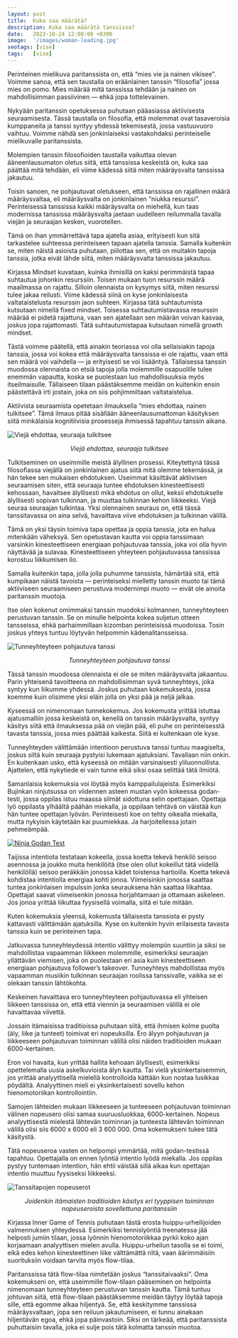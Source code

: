 ```yaml
---
layout: post
title:  Kuka saa määrätä?
description: Kuka saa määrätä tanssissa?
date:   2023-10-24 12:00:00 +0300
image:  '/images/woman-leading.jpg'
seotags: [vise]
tags:   [vise]
---
```

Perinteinen mielikuva paritanssista on, että “mies vie ja nainen vikisee”. Voimme sanoa, että sen taustalla on eräänlainen tanssin “filosofia” jossa mies on pomo. Mies määrää mitä tanssissa tehdään ja nainen on mahdollisimman passiivinen — ehkä jopa tottelevainen.

Nykyään paritanssin opetuksessa puhutaan pääasiassa aktiivisesta seuraamisesta. Tässä taustalla on filosofia, että molemmat ovat tasaveroisia kumppaneita ja tanssi syntyy yhdessä tekemisestä, jossa vastuuvuoro vaihtuu. Voimme nähdä sen jonkinlaiseksi vastakohdaksi perinteiselle mielikuvalle paritanssista.

Molempien tanssin filosofioiden taustalla vaikuttaa olevan ääneenlausumaton oletus siitä, että tanssissa keskeistä on, kuka saa päättää mitä tehdään, eli viime kädessä siitä miten määräysvalta tanssissa jakautuu.

Toisin sanoen, ne pohjautuvat oletukseen, että tanssissa on rajallinen määrä määräysvaltaa, eli määräysvalta on jonkinlainen “niukka resurssi”. Perinteisessä tanssissa kaikki määräysvalta on miehellä, kun taas modernissa tanssissa määräysvalta jaetaan uudelleen reilummalla tavalla viejän ja seuraajan kesken, vuorotellen.

Tämä on ihan ymmärrettävä tapa ajatella asiaa, erityisesti kun sitä tarkastelee suhteessa perinteiseen tapaan ajatella tanssia. Samalla kuitenkin se, miten näistä asioista puhutaan, piilottaa sen, että on muitakin tapoja tanssia, jotka eivät lähde siitä, miten määräysvalta tanssissa jakautuu.

Kirjassa Mindset kuvataan, kuinka ihmisillä on kaksi perimmäistä tapaa suhtautua johonkin resurssiin. Toisen mukaan tuon resurssin määrä maailmassa on rajattu. Silloin olennaista on kysymys siitä, miten resurssi tulee jakaa reilusti. Viime kädessä siinä on kyse jonkinlaisesta valtataistelusta resurssin jaon suhteen. Kirjassa tätä suhtautumista kutsutaan nimellä fixed mindset. Toisessa suhtautumistavassa resurssin määrää ei pidetä rajattuna, vaan sen ajatellaan sen määrän voivan kasvaa, joskus jopa rajattomasti. Tätä suhtautumistapaa kutsutaan nimellä growth mindset.

Tästä voimme päätellä, että ainakin teoriassa voi olla sellaisiakin tapoja tanssia, jossa voi kokea että määräysvalta tanssissa ei ole rajattu, vaan että sen määrä voi vaihdella — ja erityisesti se voi lisääntyä. Tällaisessa tanssin muodossa olennaista on etsiä tapoja jolla molemmille osapuolille tulee enemmän vapautta, koska se puolestaan luo mahdollisuuksia myös itseilmaisulle. Tällaiseen tilaan päästäksemme meidän on kuitenkin ensin päästettävä irti jostain, joka on siis pohjimmiltaan valtataistelua.

Aktiivista seuraamista opetetaan ilmauksella “mies ehdottaa, nainen tulkitsee”. Tämä ilmaus pitää sisällään ääneenlausumattoman käsityksen siitä minkälaisia kognitiivisia prosesseja ihmisessä tapahtuu tanssin aikana.

![Viejä ehdottaa, seuraaja tulkitsee](/images/aktiivinen-seuraaminen.png)
<p style="text-align: center;"><i>Viejä ehdottaa, seuraaja tulkitsee</i></p>

Tulkitseminen on useimmille meistä älyllinen prosessi. Kiteytettynä tässä filosofiassa viejällä on jonkinlainen ajatus siitä mitä olemme tekemässä, ja hän tekee sen mukaisen ehdotuksen. Useimmat käsittävät aktiivisen seuraamisen siten, että seuraaja tuntee ehdotuksen kinesteettisesti kehossaan, havaitsee älyllisesti mikä ehdotus on ollut, keksii ehdotukselle älyllisesti sopivan tulkinnan, ja muuttaa tulkinnan kehon liikkeeksi. Viejä seuraa seuraajan tulkintaa. Yksi olennainen seuraus on, että tässä tanssitavassa on aina selvä, havaittava viive ehdotuksen ja tulkinnan välillä.

Tämä on yksi täysin toimiva tapa opettaa ja oppia tanssia, jota en halua mitenkään väheksyä. Sen opetustavan kautta voi oppia tanssimaan varsinkin kinesteettiseen energiaan pohjautuvaa tanssia, joka voi olla hyvin näyttävää ja sulavaa. Kinesteettiseen yhteyteen pohjautuvassa tanssissa korostuu liikkumisen ilo.

Samalla kuitenkin tapa, jolla jolla puhumme tanssista, hämärtää sitä, että kumpikaan näistä tavoista — perinteiseksi mielletty tanssin muoto tai tämä aktiiviseen seuraamiseen perustuva modernimpi muoto — eivät ole ainoita paritanssin muotoja.

Itse olen kokenut omimmaksi tanssin muodoksi kolmannen, tunneyhteyteen perustuvan tanssin. Se on minulle helpointa kokea suljetun otteen tansseissa, ehkä parhaimmillaan kizomban perinteisissä muodoissa. Tosin joskus yhteys tuntuu löytyvän helpommin kädenalitansseissa.

![Tunneyhteyteen pohjautuva tanssi](/images/tunneyhteystanssi.png)
<p style="text-align: center;"><i>Tunneyhteyteen pohjautuva tanssi</i></p>

Tässä tanssin muodossa olennaista ei ole se miten määräysvalta jakaantuu. Parin yhteisenä tavoitteena on mahdollisimman syvä tunneyhteys, joka syntyy kun liikumme yhdessä. Joskus puhutaan kokemuksesta, jossa koemme kuin olisimme yksi eläin jolla on yksi pää ja neljä jalkaa.

Kyseessä on nimenomaan tunnekokemus. Jos kokemusta yrittää istuttaa ajatusmalliin jossa keskeistä on, kenellä on tanssin määräysvalta, syntyy käsitys siitä että ilmauksessa pää on viejän pää, eli puhe on perinteisesstä tavasta tanssia, jossa mies päättää kaikesta. Siitä ei kuitenkaan ole kyse.

Tunneyhteyden välittämään intentioon perustuva tanssi tuntuu maagiselta, joskus siltä kuin seuraaja pystyisi lukemaan ajatuksiani. Tavallaan niin onkin. En kuitenkaan usko, että kyseessä on mitään varsinaisesti yliluonnollista. Ajattelen, että nykytiede ei vain tunne eikä siksi osaa selittää tätä ilmiötä.

Samanlaisia kokemuksia voi löytää myös kamppailulajeista. Esimerkiksi Bujinkan ninjutsussa on viidennen asteen mustan vyön kokeessa godan-testi, jossa oppilas istuu maassa silmät sidottuna selin opettajaan. Opettaja lyö oppilasta ylhäältä päähän miekalla, ja oppilaan tehtävä on väistää kun hän tuntee opettajan lyövän. Perinteisesti koe on tehty oikealla miekalla, mutta nykyisin käytetään kai puumiekkaa. Ja harjoitellessa jotain pehmeämpää.

[![Ninja Godan Test](/images/ninja-godan-preview.png)](https://www.youtube.com/watch?v=wfpIwjtJL0I "Ninja Godan Test")

Taijissa intentiota testataan kokeella, jossa koetta tekevä henkilö seisoo asennossa ja joukko muita henkilöitä (itse olen ollut kokeillut tätä viidellä henkilöllä) seisoo peräkkäin jonossa kädet toistensa hartioilla. Koetta tekevä kohdistaa intentiolla energiaa kohti jonoa. Viimeisinkin jonossa saattaa tuntea jonkinlaisen impulssin jonka seurauksena hän saattaa liikahtaa. Opettajat saavat viimeisenkin jonossa horjahtamaan ja ottamaan askeleen. Jos jonoa yrittää liikuttaa fyysisellä voimalla, siitä ei tule mitään.

Kuten kokemuksia yleensä, kokemusta tällaisesta tanssista ei pysty kattavasti välittämään ajatuksilla. Kyse on kuitenkin hyvin erilaisesta tavasta tanssia kuin se perinteinen tapa.

Jatkuvassa tunneyhteydessä intentio välittyy molempiin suuntiin ja siksi se mahdollistaa vapaamman liikkeen molemmille, esimerkiksi seuraajan yllättävän viemisen, joka on puolestaan eri asia kuin kinesteettiseen energiaan pohjautuva follower’s takeover. Tunneyhteys mahdollistaa myös vapaamman musiikin tulkinnan seuraajan roolissa tanssivalle, vaikka se ei olekaan tanssin lähtökohta.

Keskeinen havaittava ero tunneyhteyteen pohjautuvassa eli yhteisen liikkeen tanssissa on, että että viennin ja seuraamisen välillä ei ole havaittavaa viivettä.

Jossain itämaisissa traditioissa puhutaan siitä, että ihmisen kolme puolta (äly, liike ja tunteet) toimivat eri nopeuksilla. Ero älyyn pohjautuvan ja liikkeeseen pohjautuvan toiminnan välillä olisi näiden traditioiden mukaan 6000-kertainen.

Eron voi havaita, kun yrittää hallita kehoaan älyllisesti, esimerkiksi opettelemalla uusia askelkuvioista älyn kautta. Tai vielä yksinkertaisemmin, jos yrittää analyyttisellä mielellä kontrolloida kättään kun nostaa lusikkaa pöydältä. Analyyttinen mieli ei yksinkertaisesti sovellu kehon hienomotoriikan kontrollointiin.

Samojen lähteiden mukaan liikkeeseen ja tunteeseen pohjautuvan toiminnan välinen nopeusero olisi samaa suuruusluokkaa, 6000-kertainen. Nopeus analyyttisestä mielestä lähtevän toiminnan ja tunteesta lähtevän toiminnan välillä olisi siis 6000 x 6000 eli 3 600 000. Oma kokemukseni tukee tätä käsitystä.

Tätä nopeuseroa vasten on helpompi ymmärtää, mitä godan-testissä tapahtuu. Opettajalla on ennen lyöntiä intentio lyödä miekalla. Jos oppilas pystyy tuntemaan intention, hän ehtii väistää sillä aikaa kun opettajan intentio muuttuu fyysiseksi liikkeeksi.

![Tanssitapojen nopeuserot](/images/nopeudet.png)
<p style="text-align: center;"><i>Joidenkin itämaisten traditioiden käsitys eri tyyppisen toiminnan nopeuseroista sovellettuna paritanssiin</i></p>

Kirjassa Inner Game of Tennis puhutaan tästä erosta huippu-urheilijoiden valmennuksen yhteydessä. Esimerkiksi tennislyöntiä treenatessa jää helposti jumiin tilaan, jossa lyönnin hienomotoriikkaa pyrkii koko ajan korjaamaan analyyttisen mielen avulla. Huippu-urheilun tasolla se ei toimi, eikä edes kehon kinesteettinen liike välttämättä riitä, vaan äärimmäisiin suorituksiin voidaan tarvita myös flow-tilaa.

Paritanssissa tätä flow-tilaa nimitetään joskus “tanssitaivaaksi”. Oma kokemukseni on, että useimmille flow-tilaan pääseminen on helpointa nimenomaan tunneyhteyteen perustuvan tanssin kautta. Tämä tuntuu johtuvan siitä, että flow-tilaan päästäksemme meidän täytyy löytää tapoja sille, että egomme alkaa hiljentyä. Se, että keskitymme tanssissa määräysvaltaan, jopa sen reiluun jakautumiseen, ei tunnu ainakaan hiljentävän egoa, ehkä jopa päinvastoin. Siksi on tärkeää, että paritanssista puhuttaisiin tavalla, joka ei sulje pois tätä kolmatta tanssin muotoa.
